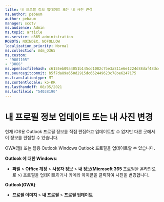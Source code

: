 ```yaml
---
title: 내 프로필 정보 업데이트 또는 내 사진 변경
ms.author: pebaum
author: pebaum
manager: scotv
ms.audience: Admin
ms.topic: article
ms.service: o365-administration
ROBOTS: NOINDEX, NOFOLLOW
localization_priority: Normal
ms.collection: Adm_O365
ms.custom:
- "9001105"
- "3066"
ms.openlocfilehash: c6155eb09a4051b145cd1002c7be3a811e6e1224d88daf48dccbb4e059475081
ms.sourcegitcommit: b5f7da89a650d2915dc652449623c78be6247175
ms.translationtype: MT
ms.contentlocale: ko-KR
ms.lasthandoff: 08/05/2021
ms.locfileid: "54038190"
---
```

# <a name="update-my-profile-information-or-change-my-picture"></a>내 프로필 정보 업데이트 또는 내 사진 변경

현재 iOS용 Outlook 프로필 정보를 직접 편집하고 업데이트할 수 없지만 다른 곳에서 이 정보를 편집할 수 있습니다. 

OWA(웹) 또는 웹용 Outlook Windows Outlook 프로필을 업데이트할 수 있습니다. 

**Outlook 에 대한 Windows**: 

- **파일**  >  **Office 계정**  >  **사용자 정보**  >  **내 정보(Microsoft 365** 프로필을 온라인으로 >) 프로필을  업데이트하거나 카메라 아이콘을 클릭하여 사진을 변경합니다.  
  
**Outlook(OWA)**: 

- **프로필 이미지**  >  **내 프로필**  >  **프로필 업데이트**
